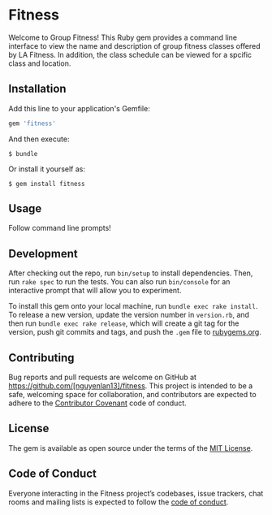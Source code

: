 # Fitness

Welcome to Group Fitness! This Ruby gem provides a command line interface to view the name and description of group fitness classes offered by LA Fitness. In addition, the class schedule can be viewed for a spcific class and location.

## Installation

Add this line to your application's Gemfile:

```ruby
gem 'fitness'
```

And then execute:

    $ bundle

Or install it yourself as:

    $ gem install fitness

## Usage

Follow command line prompts!

## Development

After checking out the repo, run `bin/setup` to install dependencies. Then, run `rake spec` to run the tests. You can also run `bin/console` for an interactive prompt that will allow you to experiment.

To install this gem onto your local machine, run `bundle exec rake install`. To release a new version, update the version number in `version.rb`, and then run `bundle exec rake release`, which will create a git tag for the version, push git commits and tags, and push the `.gem` file to [rubygems.org](https://rubygems.org).

## Contributing

Bug reports and pull requests are welcome on GitHub at https://github.com/[nguyenlan13]/fitness. This project is intended to be a safe, welcoming space for collaboration, and contributors are expected to adhere to the [Contributor Covenant](http://contributor-covenant.org) code of conduct.

## License

The gem is available as open source under the terms of the [MIT License](https://opensource.org/licenses/MIT).

## Code of Conduct

Everyone interacting in the Fitness project’s codebases, issue trackers, chat rooms and mailing lists is expected to follow the [code of conduct](https://github.com/[USERNAME]/fitness/blob/master/CODE_OF_CONDUCT.md).
